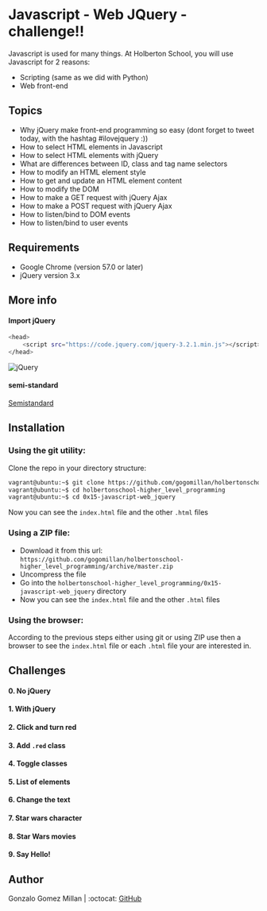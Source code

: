 # Javascript - Web JQuery - challenge!!
Javascript is used for many things. At Holberton School, you will use Javascript for 2 reasons:
- Scripting (same as we did with Python)
- Web front-end

## Topics
* Why jQuery make front-end programming so easy (dont forget to tweet today, with the hashtag #ilovejquery :))
* How to select HTML elements in Javascript
* How to select HTML elements with jQuery
* What are differences between ID, class and tag name selectors
* How to modify an HTML element style
* How to get and update an HTML element content
* How to modify the DOM
* How to make a GET request with jQuery Ajax
* How to make a POST request with jQuery Ajax
* How to listen/bind to DOM events
* How to listen/bind to user events

## Requirements
* Google Chrome (version 57.0 or later)
* jQuery version 3.x

## More info

#### Import jQuery
```bash wrap
<head>
    <script src="https://code.jquery.com/jquery-3.2.1.min.js"></script>
</head>
```

![jQuery](/assets/1f1ihd.jpg)

#### semi-standard
[Semistandard](https://intranet.hbtn.io/rltoken/FuXjfOYe18hUXCDoyMxBSg)

## Installation

### Using the git utility:
Clone the repo in your directory structure:
```bash wrap
vagrant@ubuntu:~$ git clone https://github.com/gogomillan/holbertonschool-higher_level_programming.git
vagrant@ubuntu:~$ cd holbertonschool-higher_level_programming
vagrant@ubuntu:~$ cd 0x15-javascript-web_jquery
```
Now you can see the `index.html` file and the other `.html` files

### Using a ZIP file:
* Download it from this url: `https://github.com/gogomillan/holbertonschool-higher_level_programming/archive/master.zip`
* Uncompress the file
* Go into the `holbertonschool-higher_level_programming/0x15-javascript-web_jquery` directory
* Now you can see the `index.html` file and the other `.html` files

### Using the browser:
According to the previous steps either using git or using ZIP use then a
browser to see the `index.html` file or each `.html` file your are interested in.

## Challenges

#### 0. No jQuery

#### 1. With jQuery

#### 2. Click and turn red

#### 3. Add `.red` class

#### 4. Toggle classes

#### 5. List of elements

#### 6. Change the text

#### 7. Star wars character

#### 8. Star Wars movies

#### 9. Say Hello!

## Author
Gonzalo Gomez Millan | :octocat: [GitHub](https://github.com/gogomillan)
